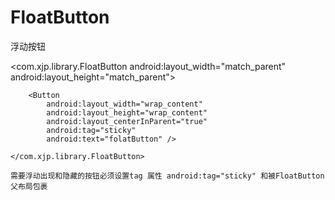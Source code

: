 # FloatButton
浮动按钮

<com.xjp.library.FloatButton
        android:layout_width="match_parent"
        android:layout_height="match_parent">

        <Button
            android:layout_width="wrap_content"
            android:layout_height="wrap_content"
            android:layout_centerInParent="true"
            android:tag="sticky"
            android:text="folatButton" />

    </com.xjp.library.FloatButton>
    
    需要浮动出现和隐藏的按钮必须设置tag 属性 android:tag="sticky" 和被FloatButton 父布局包裹
